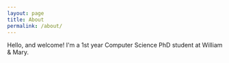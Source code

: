 ```yaml
---
layout: page
title: About
permalink: /about/
---
```


Hello, and welcome! I'm a 1st year Computer Science PhD student at William & Mary. 